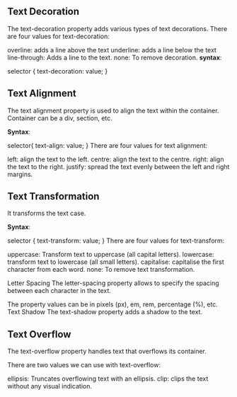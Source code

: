 ## Text Decoration
The text-decoration property adds various types of text decorations.
There are four values for text-decoration:

overline: adds a line above the text
underline: adds a line below the text
line-through: Adds a line to the text.
none: To remove decoration.
**syntax**:

selector {
    text-decoration: value;
}
## Text Alignment
The text alignment property is used to align the text within the container. Container can be a div, section, etc.

**Syntax**:

selector{
    text-align: value;
}
There are four values for text alignment:

left: align the text to the left.
centre: align the text to the centre.
right: align the text to the right.
justify: spread the text evenly between the left and right margins.

## Text Transformation
It transforms the text case.

**Syntax**:

selector {
    text-transform: value;
}
There are four values for text-transform:

uppercase: Transform text to uppercase (all capital letters).
lowercase: transform text to lowercase (all small letters).
capitalise: capitalise the first character from each word.
none: To remove text transformation. 

Letter Spacing
The letter-spacing property allows to specify the spacing between each character in the text.

The property values can be in pixels (px), em, rem, percentage (%), etc.
Text Shadow
The text-shadow property adds a shadow to the text.

## Text Overflow

The text-overflow property handles text that overflows its container.

There are two values we can use with text-overflow:

ellipsis: Truncates overflowing text with an ellipsis.
clip: clips the text without any visual indication.